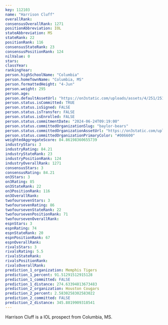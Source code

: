 ```yaml
---
key: 112103
name: "Harrison Cluff"
overallRank: 
consensusOverallRank: 1271
positionAbbreviation: IOL
stateAbbreviation: MS
stateRank: 22
positionRank: 116
consensusStateRank: 23
consensusPositionRank: 124
nilValue: 0
stars: 
classYear: 
rankingYear: 
person.highSchoolName: "Columbia"
person.homeTownName: "Columbia, MS"
person.formattedHeight: "4-Jun"
person.weight: 295
person.age: 
person.defaultAssetUrl: "https://on3static.com/uploads/assets/4/251/251004.png"
person.status.isCommitted: TRUE
person.status.isSigned: FALSE
person.status.isTransfer: FALSE
person.status.isEnrolled: FALSE
person.status.commitmentDate: "2024-06-24T09:19:00"
person.status.committedOrganizationSlug: "baylor-bears"
person.status.committedOrganizationAssetUrl: "https://on3static.com/uploads/assets/735/149/149735.svg"
person.status.committedOrganizationPrimaryColor: "#006600"
weightedAggregateScore: 84.86198360655739
industryStars: 3
industryRating: 84.21
industryStateRank: 23
industryPositionRank: 124
industryOverallRank: 1271
consensusStars: 3
consensusRating: 84.21
on3Stars: 3
on3Rating: 85
on3StateRank: 22
on3PositionRank: 116
on3OverallRank: 
twofoursevenStars: 3
twofoursevenRating: 86
twofoursevenStateRank: 22
twofoursevenPositionRank: 71
twofoursevenOverallRank: 
espnStars: 3
espnRating: 74
espnStateRank: 20
espnPositionRank: 67
espnOverallRank: 
rivalsStars: 3
rivalsRating: 5.5
rivalsStateRank: 
rivalsPositionRank: 
rivalsOverallRank: 
prediction_1_organization: Memphis Tigers
prediction_1_percent: 91.51291512915128
prediction_1_committed: FALSE
prediction_1_distance: 274.63394813673483
prediction_2_organization: Houston Cougars
prediction_2_percent: 2.5830258302583022
prediction_2_committed: FALSE
prediction_2_distance: 345.8819909318541
---
```

Harrison Cluff is a IOL prospect from Columbia, MS.